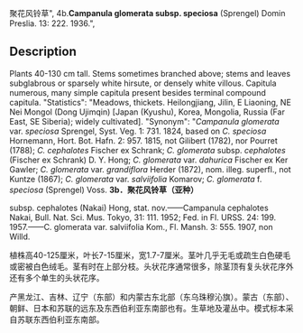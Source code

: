 聚花风铃草",
4b.**Campanula glomerata subsp. speciosa** (Sprengel) Domin Preslia. 13: 222. 1936.",

## Description
Plants 40-130 cm tall. Stems sometimes branched above; stems and leaves subglabrous or sparsely white hirsute, or densely white villous. Capitula numerous, many simple capitula present besides terminal compound capitula.
  "Statistics": "Meadows, thickets. Heilongjiang, Jilin, E Liaoning, NE Nei Mongol (Dong Ujimqin) [Japan (Kyushu), Korea, Mongolia, Russia (Far East, SE Siberia); widely cultivated].
  "Synonym": "*Campanula glomerata* var. *speciosa* Sprengel, Syst. Veg. 1: 731. 1824, based on *C.* *speciosa* Hornemann, Hort. Bot. Hafn. 2: 957. 1815, not Gilibert (1782), nor Pourret (1788); *C. cephalotes* Fischer ex Schrank; *C. glomerata* subsp. *cephalotes* (Fischer ex Schrank) D. Y. Hong; *C. glomerata* var. *dahurica* Fischer ex Ker Gawler; *C. glomerata* var. *grandiflora* Herder (1872), nom. illeg. superfl., not Kuntze (1867); *C. glomerata* var. *salviifolia* Komarov; *C. glomerata* f. *speciosa* (Sprengel) Voss.
**3b．聚花风铃草（亚种）**

subsp. cephalotes (Nakai) Hong, stat. nov.——Campanula cephalotes Nakai, Bull. Nat. Sci. Mus. Tokyo, 31: 111. 1952; Fed. in Fl. URSS. 24: 199. 1957.——C. glomerata var. salviifolia Kom., Fl. Mansh. 3: 555. 1907, non Willd.

植株高40-125厘米，叶长7-15厘米，宽1.7-7厘米。茎叶几乎无毛或疏生白色硬毛或密被白色绒毛。茎有时在上部分枝。头状花序通常很多，除茎顶有复头状花序外还有多个单生的头状花序。

产黑龙江、吉林、辽宁（东部）和内蒙古东北部（东乌珠穆沁旗）。蒙古（东部）、朝鲜、日本和苏联的远东及东西伯利亚东南部也有。生草地及灌丛中。模式标本采自苏联东西伯利亚东南部。
